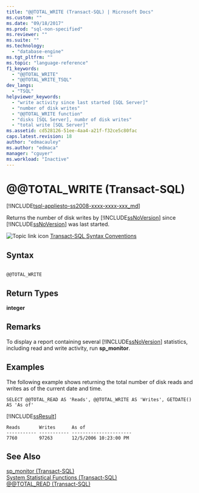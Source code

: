 ```yaml
---
title: "@@TOTAL_WRITE (Transact-SQL) | Microsoft Docs"
ms.custom: ""
ms.date: "09/18/2017"
ms.prod: "sql-non-specified"
ms.reviewer: ""
ms.suite: ""
ms.technology: 
  - "database-engine"
ms.tgt_pltfrm: ""
ms.topic: "language-reference"
f1_keywords: 
  - "@@TOTAL_WRITE"
  - "@@TOTAL_WRITE_TSQL"
dev_langs: 
  - "TSQL"
helpviewer_keywords: 
  - "write activity since last started [SQL Server]"
  - "number of disk writes"
  - "@@TOTAL_WRITE function"
  - "disks [SQL Server], numbr of disk writes"
  - "total write [SQL Server]"
ms.assetid: cd528126-51ee-4aa4-a21f-f32ce5c80fac
caps.latest.revision: 18
author: "edmacauley"
ms.author: "edmaca"
manager: "cguyer"
ms.workload: "Inactive"
---
```

# &#x40;&#x40;TOTAL_WRITE (Transact-SQL)
[!INCLUDE[tsql-appliesto-ss2008-xxxx-xxxx-xxx_md](../../includes/tsql-appliesto-ss2008-xxxx-xxxx-xxx-md.md)]

  Returns the number of disk writes by [!INCLUDE[ssNoVersion](../../includes/ssnoversion-md.md)] since [!INCLUDE[ssNoVersion](../../includes/ssnoversion-md.md)] was last started.  
  
 ![Topic link icon](../../database-engine/configure-windows/media/topic-link.gif "Topic link icon") [Transact-SQL Syntax Conventions](../../t-sql/language-elements/transact-sql-syntax-conventions-transact-sql.md)  
  
## Syntax  
  
```  
  
@@TOTAL_WRITE  
```  
  
## Return Types  
 **integer**  
  
## Remarks  
 To display a report containing several [!INCLUDE[ssNoVersion](../../includes/ssnoversion-md.md)] statistics, including read and write activity, run **sp_monitor**.  
  
## Examples  
 The following example shows returning the total number of disk reads and writes as of the current date and time.  
  
```  
SELECT @@TOTAL_READ AS 'Reads', @@TOTAL_WRITE AS 'Writes', GETDATE() AS 'As of'  
```  
  
 [!INCLUDE[ssResult](../../includes/ssresult-md.md)]  
  
```  
Reads       Writes      As of                   
----------- ----------- ----------------------  
7760        97263       12/5/2006 10:23:00 PM   
```  
  
## See Also  
 [sp_monitor &#40;Transact-SQL&#41;](../../relational-databases/system-stored-procedures/sp-monitor-transact-sql.md)   
 [System Statistical Functions &#40;Transact-SQL&#41;](../../t-sql/functions/system-statistical-functions-transact-sql.md)   
 [@@TOTAL_READ &#40;Transact-SQL&#41;](../../t-sql/functions/total-read-transact-sql.md)  
  
  
